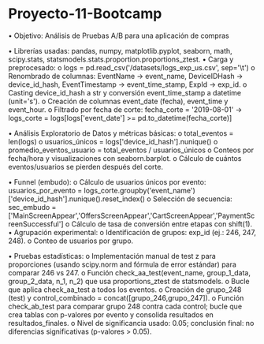 # Proyecto-11-Bootcamp

•	Objetivo: Análisis de Pruebas A/B para una aplicación de compras

•	Librerías usadas: pandas, numpy, matplotlib.pyplot, seaborn, math, scipy.stats, statsmodels.stats.proportion.proportions_ztest.
•	Carga y preprocesado:
o	logs = pd.read_csv('/datasets/logs_exp_us.csv', sep='\t')
o	Renombrado de columnas: EventName → event_name, DeviceIDHash → device_id_hash, EventTimestamp → event_time_stamp, ExpId → exp_id.
o	Casting device_id_hash a str y conversión event_time_stamp a datetime (unit='s').
o	Creación de columnas event_date (fecha), event_time y event_hour.
o	Filtrado por fecha de corte: fecha_corte = '2019-08-01' → logs_corte = logs[logs['event_date'] >= pd.to_datetime(fecha_corte)]

•	Análisis Exploratorio de Datos y métricas básicas:
o	total_eventos = len(logs)
o	usuarios_únicos = logs['device_id_hash'].nunique()
o	promedio_eventos_usuario = total_eventos / usuarios_únicos
o	Conteos por fecha/hora y visualizaciones con seaborn.barplot.
o	Cálculo de cuántos eventos/usuarios se pierden después del corte.

•	Funnel (embudo):
o	Cálculo de usuarios únicos por evento: usuarios_por_evento = logs_corte.groupby('event_name')['device_id_hash'].nunique().reset_index()
o	Selección de secuencia: sec_embudo = ['MainScreenAppear','OffersScreenAppear','CartScreenAppear','PaymentScreenSuccessful']
o	Cálculo de tasa de conversión entre etapas con shift(1).
•	Agrupación experimental:
o	Identificación de grupos: exp_id (ej.: 246, 247, 248).
o	Conteo de usuarios por grupo.

•	Pruebas estadísticas:
o	Implementación manual de test z para proporciones (usando scipy.norm and fórmula de error estándar) para comparar 246 vs 247.
o	Función check_aa_test(event_name, group_1_data, group_2_data, n_1, n_2) que usa proportions_ztest de statsmodels.
o	Bucle que aplica check_aa_test a todos los eventos.
o	Creación de grupo_248 (test) y control_combinado = concat([grupo_246,grupo_247]).
o	Función check_ab_test para comparar grupo 248 contra cada control; bucle que crea tablas con p-valores por evento y consolida resultados en resultados_finales.
o	Nivel de significancia usado: 0.05; conclusión final: no diferencias significativas (p-valores > 0.05).
